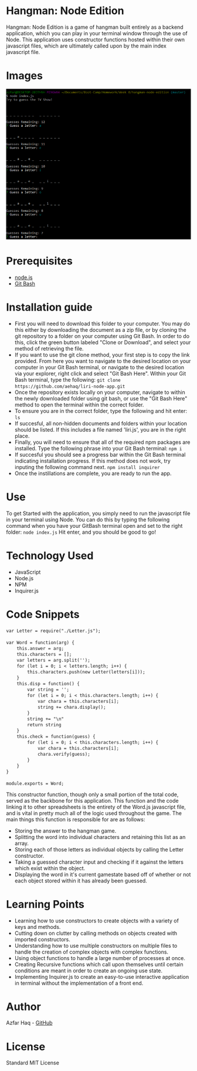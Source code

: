 # Hangman: Node Edition
Hangman: Node Edition is a game of hangman built entirely as a backend application, which you can play in your terminal window through the use of Node. This application uses constructor functions hosted within their own javascript files, which are ultimately called upon by the main index javascript file.

# Images
![Preview](assets/images/preview.PNG)

# Prerequisites
- [node.js](https://nodejs.org/en/)
- [Git Bash](https://git-scm.com/downloads)

# Installation guide
- First you will need to download this folder to your computer. You may do this either by downloading the document as a zip file, or by cloning the git repository to a folder on your computer using Git Bash. In order to do this, click the green button labeled "Clone or Download", and select your method of retrieving the file.
- If you want to use the git clone method, your first step is to copy the link provided. From here you want to navigate to the desired location on your computer in your Git Bash terminal, or navigate to the desired location via your explorer, right click and select "Git Bash Here". Within your Git Bash terminal, type the following: 
`git clone https://github.com/aehaq/liri-node-app.git`
- Once the repository exists locally on your computer, navigate to within the newly downloaded folder using git bash, or use the "Git Bash Here" method to open the terminal within the correct folder.
- To ensure you are in the correct folder, type the following and hit enter: 
`ls`
- If succesful, all non-hidden documents and folders within your location should be listed. If this includes a file named 'liri.js', you are in the right place.
- Finally, you will need to ensure that all of the required npm packages are installed. Type the following phrase into your Git Bash terminal: 
`npm i`
- If succesful you should see a progress bar within the Git Bash terminal indicating installation progress. If this method does not work, try inputing the following command next.
`npm install inquirer`
- Once the instillations are complete, you are ready to run the app. 

# Use
To get Started with the application, you simply need to run the javascript file in your terminal using Node. You can do this by typing the following command when you have your GitBash terminal open and set to the right folder:
`node index.js`
Hit enter, and you should be good to go!

# Technology Used
- JavaScript
- Node.js
- NPM
- Inquirer.js

# Code Snippets
```
var Letter = require("./Letter.js");

var Word = function(arg) {
    this.answer = arg;
    this.characters = [];
    var letters = arg.split('');
    for (let i = 0; i < letters.length; i++) {
        this.characters.push(new Letter(letters[i]));
    }
    this.disp = function() {
        var string = '';
        for (let i = 0; i < this.characters.length; i++) {
            var chara = this.characters[i];
            string += chara.display();
        }
        string += "\n"
        return string
    }
    this.check = function(guess) {
        for (let i = 0; i < this.characters.length; i++) {
            var chara = this.characters[i];
            chara.verify(guess);
        }
    }
}

module.exports = Word;
```
This constructor function, though only a small portion of the total code, served as the backbone for this application. This function and the code linking it to other spreadsheets is the entirety of the Word.js javascript file, and is vital in pretty much all of the logic used throughout the game. The main things this function is responsible for are as follows:
- Storing the answer to the hangman game.
- Splitting the word into individual characters and retaining this list as an array.
- Storing each of those letters as individual objects by calling the Letter constructor.
- Taking a guessed character input and checking if it against the letters which exist within the object.
- Displaying the word in it's current gamestate based off of whether or not each object stored within it has already been guessed.

# Learning Points
- Learning how to use constructors to create objects with a variety of keys and methods.
- Cutting down on clutter by calling methods on objects created with imported constructors.
- Understanding how to use multiple constructors on multiple files to handle the creation of complex objects with complex functions.
- Using object functions to handle a large number of processes at once.
- Creating Recursive functions which call upon themselves until certain conditions are meant in order to create an ongoing use state.
- Implementing Inquirer.js to create an easy-to-use interactive application in terminal without the implementation of a front end.

# Author 
Azfar Haq - [GitHub](https://github.com/aehaq)

# License
Standard MIT License
